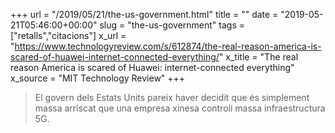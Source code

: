 +++
url = "/2019/05/21/the-us-government.html"
title = ""
date = "2019-05-21T05:46:00+00:00"
slug = "the-us-government"
tags = ["retalls","citacions"]
x_url = "https://www.technologyreview.com/s/612874/the-real-reason-america-is-scared-of-huawei-internet-connected-everything/"
x_title = "The real reason America is scared of Huawei: internet-connected everything"
x_source = "MIT Technology Review"
+++

> El govern dels Estats Units pareix haver decidit que és simplement massa arriscat que una empresa xinesa controli massa infraestructura 5G.
